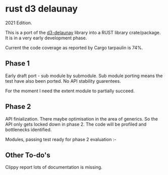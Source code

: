 # rust d3 delaunay
2021 Edition.

This is a port of the [d3-delaunay](https://github.com/d3/d3-delaunay) library into a RUST library crate/package. It is in a very early development phase.

Current the code coverage as reported by Cargo tarpaulin is 74%.
## Phase 1

Early draft port - sub module by submodule. Sub module porting means the test have also been ported.
No API stability guarentees.

For the moment I need the extent module to partially succeed.


## Phase 2

API finialization. There maybe optimisation in the area of generics. So the API only gets locked down in phase 2.
 The code will be profiled and bottlenecks identified.

Modules, passing test ready for phase 2 evaluation :-

## Other To-do's

Clippy report lots of documentation is missing.

